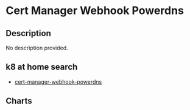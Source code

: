 # Cert Manager Webhook Powerdns

## Description

No description provided.

## k8 at home search

- [cert-manager-webhook-powerdns](https://nanne.dev/k8s-at-home-search/#/cert-manager-webhook-powerdns)

## Charts


